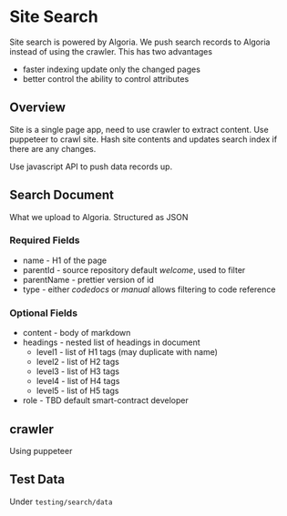 # Site Search

Site search is powered by Algoria. We push search records to Algoria instead of using the crawler. This has two advantages
- faster indexing update only the changed pages
- better control the ability to control attributes

## Overview

Site is a single page app, need to use crawler to extract content. Use puppeteer to crawl site. Hash site contents and updates search index if there are any changes.

Use javascript API to push data records up.

## Search Document

What we upload to Algoria. Structured as JSON

### Required Fields

- name - H1 of the page
- parentId - source repository default *welcome*, used to filter
- parentName - prettier version of id
- type - either *codedocs* or *manual* allows filtering to code reference

### Optional Fields

- content - body of markdown
- headings - nested list of headings in document
   - level1 - list of H1 tags (may duplicate with name)
   - level2 - list of H2 tags
   - level3 - list of H3 tags
   - level4 - list of H4 tags
   - level5 - list of H5 tags
- role - TBD default smart-contract developer

## crawler

Using puppeteer

## Test Data
Under `testing/search/data`
